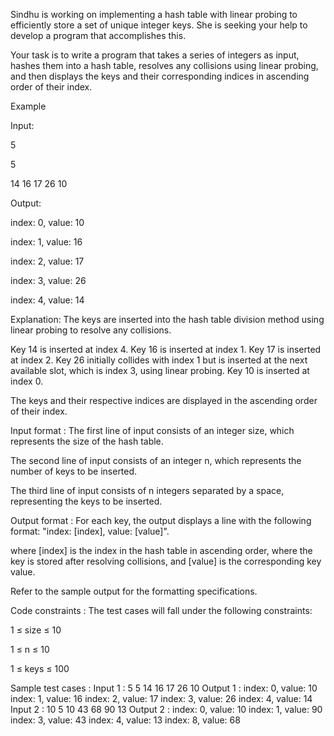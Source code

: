Sindhu is working on implementing a hash table with linear probing to efficiently store a set of unique integer keys. She is seeking your help to develop a program that accomplishes this.



Your task is to write a program that takes a series of integers as input, hashes them into a hash table, resolves any collisions using linear probing, and then displays the keys and their corresponding indices in ascending order of their index.



Example

Input: 

5

5

14 16 17 26 10

Output: 

index: 0, value: 10

index: 1, value: 16

index: 2, value: 17

index: 3, value: 26

index: 4, value: 14



Explanation:
The keys are inserted into the hash table division method using linear probing to resolve any collisions.

Key 14 is inserted at index 4.
Key 16 is inserted at index 1.
Key 17 is inserted at index 2.
Key 26 initially collides with index 1 but is inserted at the next available slot, which is index 3, using linear probing.
Key 10 is inserted at index 0.

The keys and their respective indices are displayed in the ascending order of their index.

Input format :
The first line of input consists of an integer size, which represents the size of the hash table.

The second line of input consists of an integer n, which represents the number of keys to be inserted.

The third line of input consists of n integers separated by a space, representing the keys to be inserted.

Output format :
For each key, the output displays a line with the following format: "index: [index], value: [value]".

where [index] is the index in the hash table in ascending order, where the key is stored after resolving collisions, and [value] is the corresponding key value.



Refer to the sample output for the formatting specifications.

Code constraints :
The test cases will fall under the following constraints:

1 ≤ size ≤ 10

1 ≤ n ≤ 10

1 ≤ keys ≤ 100

Sample test cases :
Input 1 :
5
5
14 16 17 26 10
Output 1 :
index: 0, value: 10
index: 1, value: 16
index: 2, value: 17
index: 3, value: 26
index: 4, value: 14
Input 2 :
10
5
10 43 68 90 13
Output 2 :
index: 0, value: 10
index: 1, value: 90
index: 3, value: 43
index: 4, value: 13
index: 8, value: 68